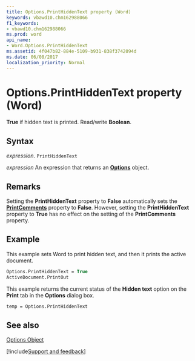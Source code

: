 ```yaml
---
title: Options.PrintHiddenText property (Word)
keywords: vbawd10.chm162988066
f1_keywords:
- vbawd10.chm162988066
ms.prod: word
api_name:
- Word.Options.PrintHiddenText
ms.assetid: 4f047b82-884e-5109-b931-838f3742094d
ms.date: 06/08/2017
localization_priority: Normal
---
```



# Options.PrintHiddenText property (Word)

 **True** if hidden text is printed. Read/write **Boolean**.


## Syntax

_expression_. `PrintHiddenText`

 _expression_ An expression that returns an **[Options](Word.Options.md)** object.


## Remarks

Setting the  **PrintHiddenText** property to **False** automatically sets the **[PrintComments](Word.Options.PrintComments.md)** property to **False**. However, setting the **PrintHiddenText** property to **True** has no effect on the setting of the **PrintComments** property.


## Example

This example sets Word to print hidden text, and then it prints the active document.


```vb
Options.PrintHiddenText = True 
ActiveDocument.PrintOut
```

This example returns the current status of the  **Hidden text** option on the **Print** tab in the **Options** dialog box.




```vb
temp = Options.PrintHiddenText
```


## See also


[Options Object](Word.Options.md)

[!include[Support and feedback](~/includes/feedback-boilerplate.md)]